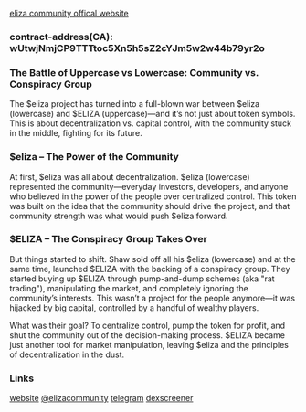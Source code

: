 [eliza community offical website](https://eliza-community.netlify.app/)

### contract-address(CA): wUtwjNmjCP9TTTtoc5Xn5h5sZ2cYJm5w2w44b79yr2o

### The Battle of Uppercase vs Lowercase: Community vs. Conspiracy Group

The $eliza project has turned into a full-blown war between $eliza (lowercase) and $ELIZA (uppercase)—and it’s not just about token symbols. This is about decentralization vs. capital control, with the community stuck in the middle, fighting for its future.

### $eliza – The Power of the Community

At first, $eliza was all about decentralization. $eliza (lowercase) represented the community—everyday investors, developers, and anyone who believed in the power of the people over centralized control. This token was built on the idea that the community should drive the project, and that community strength was what would push $eliza forward.

### $ELIZA – The Conspiracy Group Takes Over

But things started to shift. Shaw sold off all his $eliza (lowercase) and at the same time, launched $ELIZA with the backing of a conspiracy group. They started buying up $ELIZA through pump-and-dump schemes (aka "rat trading"), manipulating the market, and completely ignoring the community’s interests. This wasn’t a project for the people anymore—it was hijacked by big capital, controlled by a handful of wealthy players.

What was their goal? To centralize control, pump the token for profit, and shut the community out of the decision-making process. $ELIZA became just another tool for market manipulation, leaving $eliza and the principles of decentralization in the dust.

### Links
[website](https://eliza-community.netlify.app/)
[@elizacommunity](https://x.com/elizacommunity)
[telegram](https://t.me/elizactoglobal)
[dexscreener](https://dexscreener.com/solana/2pofQcvn4wysAzpSqPPxQ4cSPBtKQLSEHF9q5x77Avm7)
